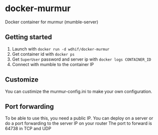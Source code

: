 # docker-murmur
Docker container for murmur (mumble-server)

## Getting started

1. Launch with `docker run -d wdhif/docker-murmur`
2. Get container id with `docker ps`
3. Get `SuperUser` password and server ip with `docker logs CONTAINER_ID`
4. Connect with mumble to the container IP

## Customize

You can custimize the murmur-config.ini to make your own configuration.

## Port forwarding

To be able to use this, you need a public IP.
You can deploy on a server or do a port forwarding to the server IP on your router
The port to forward is 64738 in TCP and UDP
